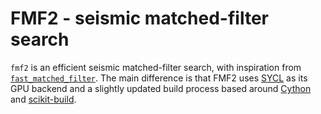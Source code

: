 # FMF2 - seismic matched-filter search

`fmf2` is an efficient seismic matched-filter search, with inspiration from
[`fast_matched_filter`](https://github.com/beridel/fast_matched_filter). The
main difference is that FMF2 uses [SYCL](https://github.com/illuhad/hipSYCL) as
its GPU backend and a slightly updated build process based around
[Cython](https://cython.org/) and
[scikit-build](https://github.com/scikit-build/scikit-build).
